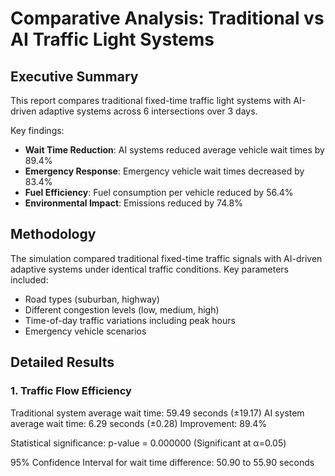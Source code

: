 # Comparative Analysis: Traditional vs AI Traffic Light Systems

## Executive Summary

This report compares traditional fixed-time traffic light systems with AI-driven adaptive systems across 6 intersections over 3 days.

Key findings:
- **Wait Time Reduction**: AI systems reduced average vehicle wait times by 89.4%
- **Emergency Response**: Emergency vehicle wait times decreased by 83.4%
- **Fuel Efficiency**: Fuel consumption per vehicle reduced by 56.4%
- **Environmental Impact**: Emissions reduced by 74.8%

## Methodology

The simulation compared traditional fixed-time traffic signals with AI-driven adaptive systems under identical traffic conditions.
Key parameters included:
- Road types (suburban, highway)
- Different congestion levels (low, medium, high)
- Time-of-day traffic variations including peak hours
- Emergency vehicle scenarios

## Detailed Results

### 1. Traffic Flow Efficiency

Traditional system average wait time: 59.49 seconds (±19.17)
AI system average wait time: 6.29 seconds (±0.28)
Improvement: 89.4%

Statistical significance: p-value = 0.000000 (Significant at α=0.05)

95% Confidence Interval for wait time difference: 50.90 to 55.90 seconds
